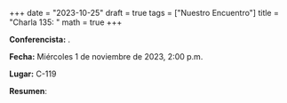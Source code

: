 +++
date  = "2023-10-25"
draft = true
tags  = ["Nuestro Encuentro"]
title = "Charla 135: "
math  = true
+++

**Conferencista:** .

**Fecha:** Miércoles 1 de noviembre de 2023, 2:00 p.m.

**Lugar:** C-119

**Resumen**:
